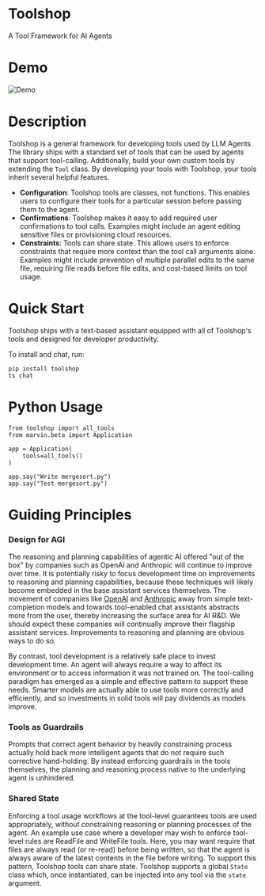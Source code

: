 # Toolshop
A Tool Framework for AI Agents

# Demo
![Demo](https://dl.dropboxusercontent.com/scl/fi/wd8kpdtdl1crlkc97lzup/bigquery_demo.gif?rlkey=7ken8foeebrifespruzg90zw6&raw=1)

# Description
Toolshop is a general framework for developing tools used by LLM Agents. The
library ships with a standard set of tools that can be used by agents that
support tool-calling. Additionally, build your own custom tools by extending the
`Tool` class. By developing your tools with Toolshop, your tools inherit several
helpful features.
* __Configuration__: Toolshop tools are classes, not functions. This enables
  users to configure their tools for a particular session before passing them to
  the agent.
* __Confirmations__: Toolshop makes it easy to add required user confirmations
  to tool calls. Examples might include an agent editing sensitive files or
  provisioning cloud resources.
* __Constraints__: Tools can share state. This allows users to enforce
  constraints that require more context than the tool call arguments alone.
  Examples might include prevention of multiple parallel edits to the same file,
  requiring file reads before file edits, and cost-based limits on tool usage.


# Quick Start
Toolshop ships with a text-based assistant equipped with all of Toolshop's tools
and designed for developer productivity.

To install and chat, run:
```
pip install toolshop
ts chat
```


# Python Usage
```
from toolshop import all_tools
from marvin.beta import Application

app = Application(
    tools=all_tools()
)

app.say("Write mergesort.py")
app.say("Test mergesort.py")
```

# Guiding Principles

### Design for AGI
The reasoning and planning capabilities of agentic AI offered "out of the box"
by companies such as OpenAI and Anthropic will continue to improve over time. It
is potentially risky to focus development time on improvements to reasoning and
planning capabilities, because these techniques will likely become embedded in
the base assistant services themselves. The movement of companies like
[OpenAI](https://platform.openai.com/docs/guides/text-generation/completions-api)
and [Anthropic](https://docs.anthropic.com/claude/reference/complete_post) away
from simple text-completion models and towards tool-enabled chat assistants
abstracts more from the user, thereby increasing the surface area for AI R&D. We
should expect these companies will continually improve their flagship assistant
services. Improvements to reasoning and planning are obvious ways to do so.

By contrast, tool development is a relatively safe place to invest development
time. An agent will always require a way to affect its environment or to access
information it was not trained on. The tool-calling paradigm has emerged as a
simple and effective pattern to support these needs. Smarter models are actually
able to use tools more correctly and efficiently, and so investments in solid
tools will pay dividends as models improve.

### Tools as Guardrails
Prompts that correct agent behavior by heavily constraining process actually
hold back more intelligent agents that do not require such corrective
hand-holding. By instead enforcing guardrails in the tools themselves, the
planning and reasoning process native to the underlying agent is unhindered.


### Shared State
Enforcing a tool usage workflows at the tool-level guarantees tools are used
appropriately, without constraining reasoning or planning processes of the
agent. An example use case where a developer may wish to enforce tool-level
rules are ReadFile and WriteFile tools. Here, you may want require that files
are always read (or re-read) before being written, so that the agent is always
aware of the latest contents in the file before writing. To support this
pattern, Toolshop tools can share state. Toolshop supports a global `State`
class which, once instantiated, can be injected into any tool via the `state`
argument. 

